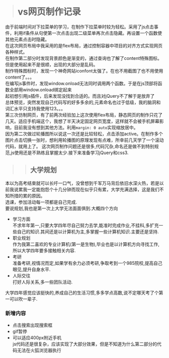 > # vs网页制作记录
由于前端时间对下拉菜单的学习，在制作下拉菜单时较为轻松。采用了js点击事件，利用if条件从句使第一次点击出现二级菜单再次点击隐藏。再设置一个函数使其他元素点击时隐藏。  
在这次网页布局中我采用的是flex布局，通过控制容器中项目的对齐方式实现网页各种样式。  
在制作第二部分时发现背景颜色是渐变的，通过查询也了解了content特殊图标。但是使用起来不是很顺，出现的大部分是乱码。  
制作特殊图标时，发现一个神奇网站iconfont太强了。在也不用截图了也不用使用content了。。。    
在编写js事件时，发现window.onload无法同时调用两个函数。于是在js顶部将函数全部用window.onload绑定起来  
起初想引用js插件，后来发现没找到合适的。而且对jQuery不了解于是放弃了  
总体预览，突然发现自己代码写的好多多余的,元素命名也过于低级，我的脑洞和词汇水平只支持我使用123。。。  
第三次仿制网页，有了前两次经验加上这次使用flex布局，静态网页的制作只花了几天。适应手机端这个，我想了半天决定固定网页宽度，这样就不会被手机屏幕影响，目前我没有想到其他方法。利用```margin: 0 auto```实现缩放居中。  
因为第二次做过轮播图所以说这一次还是比较轻松，点击添加active。在制作多个图片点击切换一张时，想利用轮播图的原理发现有点难，所幸前几天学了一个滚动代码，就用上了。 
这次网页制作问题还是很多,代码冗杂,命名还是做不到特别规范,js使用还是不熟练且掌握太少.接下来准备学习jQuery和css3.
> > ## 大学规划
本以为高考结束就可以长吁一口气，没曾想到千军万马背后依旧水深火热，若是以前我说累我一定能抱怨个十几分钟而现在似乎只有累，大学充满选择，这是我们不知所措的累的原因。  
选课，参加活动每一项都是自己完成.  
要说规划,我也是第一次上大学无法面面俱到.大概四个方向  
* 学习方面  
不求年年第一,只要大学四年尽自己努力去学,能准时完成作业,不挂科,多扩充一些自己的知识.其间还是以计算机为主,多掌握一些计算机知识.主要还是坚持.  
* 职业规划  
作为我第二喜欢的专业计算机(第一是生物),毕业也是以计算机方向寻找工作,所以大学四年要多接触相关内容.  
* 考研  
准备考研,视情况而定,如果学有余力必须考研,争取考到一个985院校,提高自己眼见,提升自身水平.  
* 人际交往  
打好人际关系,多一些团队活动.  

大学四年感觉应该挺快的,养成自己的生活习惯,多多学点高数,说不定哪天考了个第一可以吹一辈子.
### 新增内容  
* 点击搜索出现搜索框  
* gif暂停  
* 可以适应400px附近手机  
js代码还是很复杂，应该实现了大部分效果，但是不知道为什么第二部分的代码无法在火狐浏览器执行